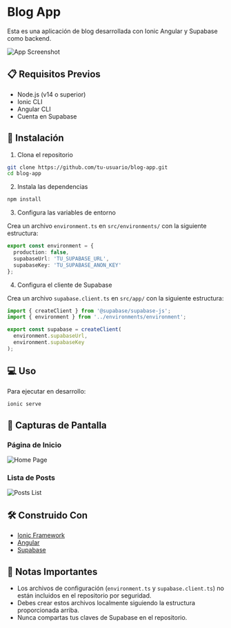 # Blog App

Esta es una aplicación de blog desarrollada con Ionic Angular y Supabase como backend.

![App Screenshot](ruta_imagen_app.png)

## 📋 Requisitos Previos

- Node.js (v14 o superior)
- Ionic CLI
- Angular CLI
- Cuenta en Supabase

## 🚀 Instalación

1. Clona el repositorio
```bash
git clone https://github.com/tu-usuario/blog-app.git
cd blog-app
```

2. Instala las dependencias
```bash
npm install
```

3. Configura las variables de entorno

Crea un archivo `environment.ts` en `src/environments/` con la siguiente estructura:
```typescript
export const environment = {
  production: false,
  supabaseUrl: 'TU_SUPABASE_URL',
  supabaseKey: 'TU_SUPABASE_ANON_KEY'
};
```

4. Configura el cliente de Supabase

Crea un archivo `supabase.client.ts` en `src/app/` con la siguiente estructura:
```typescript
import { createClient } from '@supabase/supabase-js';
import { environment } from '../environments/environment';

export const supabase = createClient(
  environment.supabaseUrl,
  environment.supabaseKey
);
```

## 💻 Uso

Para ejecutar en desarrollo:
```bash
ionic serve
```

## 📱 Capturas de Pantalla

### Página de Inicio
![Home Page](ruta_imagen_home.png)

### Lista de Posts
![Posts List](ruta_imagen_posts.png)

## 🛠️ Construido Con

- [Ionic Framework](https://ionicframework.com/)
- [Angular](https://angular.io/)
- [Supabase](https://supabase.io/)

## 📄 Notas Importantes

- Los archivos de configuración (`environment.ts` y `supabase.client.ts`) no están incluidos en el repositorio por seguridad.
- Debes crear estos archivos localmente siguiendo la estructura proporcionada arriba.
- Nunca compartas tus claves de Supabase en el repositorio.


